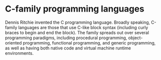 # C-family programming languages

Dennis Ritchie invented the C programming language. Broadly speaking, C-family languages are those that use C-like block syntax (including curly braces to begin and end the block). The family spreads out over several programming paradigms, including procedural programming, object-oriented programming, functional programming, and generic programming, as well as having both native code and virtual machine runtime environments.
